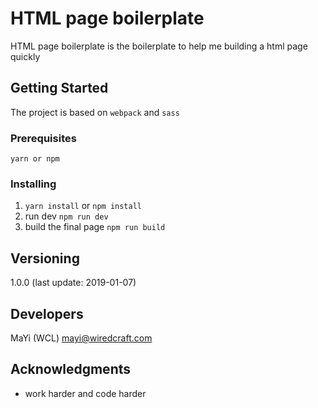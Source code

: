 # HTML page boilerplate

HTML page boilerplate is the boilerplate to help me building a html page quickly

## Getting Started

The project is based on `webpack` and `sass`

### Prerequisites

```
yarn or npm
```

### Installing

1. `yarn install` or `npm install`
2. run dev `npm run dev`
3. build the final page `npm run build`

## Versioning

1.0.0 (last update: 2019-01-07)

## Developers

MaYi (WCL) <mayi@wiredcraft.com>

## Acknowledgments

* work harder and code harder
